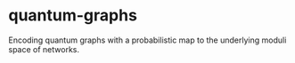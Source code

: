 # quantum-graphs
Encoding quantum graphs with a probabilistic map to the underlying moduli space of networks.
